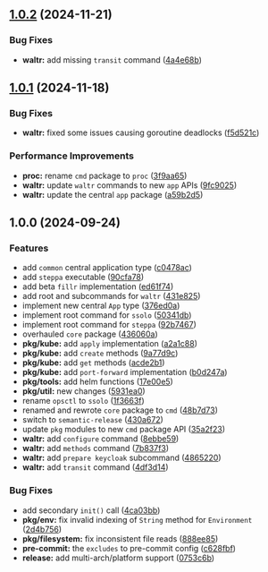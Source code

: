 ## [1.0.2](https://github.com/fmjstudios/gopskit/compare/v1.0.1...v1.0.2) (2024-11-21)

### Bug Fixes

- **waltr:** add missing `transit` command ([4a4e68b](https://github.com/fmjstudios/gopskit/commit/4a4e68bef58c09326650fb53c4482962f340f5bc))

## [1.0.1](https://github.com/fmjstudios/gopskit/compare/v1.0.0...v1.0.1) (2024-11-18)

### Bug Fixes

- **waltr:** fixed some issues causing goroutine deadlocks ([f5d521c](https://github.com/fmjstudios/gopskit/commit/f5d521c715bb094c495611f93cdc436f701accdc))

### Performance Improvements

- **proc:** rename `cmd` package to `proc` ([3f9aa65](https://github.com/fmjstudios/gopskit/commit/3f9aa653dadc87ee96ca17df3eebe81495a816b6))
- **waltr:** update `waltr` commands to new `app` APIs ([9fc9025](https://github.com/fmjstudios/gopskit/commit/9fc90254ae35ec47f6f179a33a4d861ccc73a610))
- **waltr:** update the central `app` package ([a59b2d5](https://github.com/fmjstudios/gopskit/commit/a59b2d52594311c0a1a0b69bee8cfd6a526629d7))

## 1.0.0 (2024-09-24)

### Features

- add `common` central application type ([c0478ac](https://github.com/fmjstudios/gopskit/commit/c0478aca177a76e31a080757a3af393fca89e44d))
- add `steppa` executable ([90cfa78](https://github.com/fmjstudios/gopskit/commit/90cfa78c0bf72b1dbc6a4197b83d8ed271c54d51))
- add beta `fillr` implementation ([ed61f74](https://github.com/fmjstudios/gopskit/commit/ed61f743fd3a6dc924655f1e4e77a865b0e072e2))
- add root and subcommands for `waltr` ([431e825](https://github.com/fmjstudios/gopskit/commit/431e825e9b986ec9e9c3aa152e9ed4a32fe8115d))
- implement new central `App` type ([376ed0a](https://github.com/fmjstudios/gopskit/commit/376ed0aab9c7a0568847709f1a9842520f80666a))
- implement root command for `ssolo` ([50341db](https://github.com/fmjstudios/gopskit/commit/50341db06c89aafbd9eef805c72d7e3681fea4b9))
- implement root command for `steppa` ([92b7467](https://github.com/fmjstudios/gopskit/commit/92b746700defdc8ec3e9379e3e05f55f4865184c))
- overhauled `core` package ([436060a](https://github.com/fmjstudios/gopskit/commit/436060ac78604f4e39c91504e2d1666514cd0c77))
- **pkg/kube:** add `apply` implementation ([a2a1c88](https://github.com/fmjstudios/gopskit/commit/a2a1c88aa0207c8427c7248fdbc50f59c827968b))
- **pkg/kube:** add `create` methods ([9a77d9c](https://github.com/fmjstudios/gopskit/commit/9a77d9c76ee4f985bcd900d438aefa77b4bc14b0))
- **pkg/kube:** add `get` methods ([acde2b1](https://github.com/fmjstudios/gopskit/commit/acde2b1e9a0dbbcbe418a101410b427122b9d45a))
- **pkg/kube:** add `port-forward` implementation ([b0d247a](https://github.com/fmjstudios/gopskit/commit/b0d247ac80d3a0a5e3b5ab00e600f0b72cc374e3))
- **pkg/tools:** add helm functions ([17e00e5](https://github.com/fmjstudios/gopskit/commit/17e00e526227ed0f79ee80672685bc0205dc5961))
- **pkg/util:** new changes ([5931ea0](https://github.com/fmjstudios/gopskit/commit/5931ea09e559d23cdead8af86c4644a8afaf9377))
- rename `opsctl` to `ssolo` ([1f3663f](https://github.com/fmjstudios/gopskit/commit/1f3663f2c0e32afd85dfdaf006fce607cb4a1484))
- renamed and rewrote `core` package to `cmd` ([48b7d73](https://github.com/fmjstudios/gopskit/commit/48b7d739d4a8427ef477fb5b75f3751775287926))
- switch to `semantic-release` ([430a672](https://github.com/fmjstudios/gopskit/commit/430a672d41258dc63861c8a1b581aa06768e85ce))
- update `pkg` modules to new `cmd` package API ([35a2f23](https://github.com/fmjstudios/gopskit/commit/35a2f230f25d890576c5e034a36a45c735391523))
- **waltr:** add `configure` command ([8ebbe59](https://github.com/fmjstudios/gopskit/commit/8ebbe5954c84548ffebef5db0657d4c41a4d285a))
- **waltr:** add `methods` command ([7b837f3](https://github.com/fmjstudios/gopskit/commit/7b837f384d88a62e4e765187de52b49a3cc663f4))
- **waltr:** add `prepare keycloak` subcommand ([4865220](https://github.com/fmjstudios/gopskit/commit/486522062e586a2def96350503e37492df70fa23))
- **waltr:** add `transit` command ([4df3d14](https://github.com/fmjstudios/gopskit/commit/4df3d1490b88a39f267ddf387743b42e1325d792))

### Bug Fixes

- add secondary `init()` call ([4ca03bb](https://github.com/fmjstudios/gopskit/commit/4ca03bbadaca283e4314cb7bc03fac005db0991c))
- **pkg/env:** fix invalid indexing of `String` method for `Environment` ([2d4b756](https://github.com/fmjstudios/gopskit/commit/2d4b756351053196af68148943b8af77ced6ce4e))
- **pkg/filesystem:** fix inconsistent file reads ([888ee85](https://github.com/fmjstudios/gopskit/commit/888ee85c71cdea9c873a9d81a9219050a516c30b))
- **pre-commit:** the `excludes` to pre-commit config ([c628fbf](https://github.com/fmjstudios/gopskit/commit/c628fbf77a1646bfc8f268720743f3845d0d9898))
- **release:** add multi-arch/platform support ([0753c6b](https://github.com/fmjstudios/gopskit/commit/0753c6b5f211323f1655dd5ad218662f2cfcd67f))
